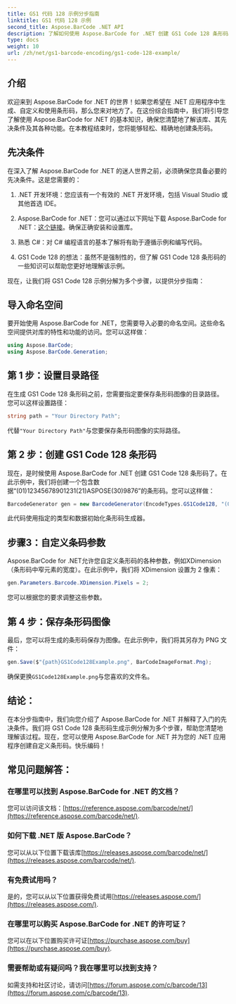 ```yaml
---
title: GS1 代码 128 示例分步指南
linktitle: GS1 代码 128 示例
second_title: Aspose.BarCode .NET API
description: 了解如何使用 Aspose.BarCode for .NET 创建 GS1 Code 128 条形码。使用 C# 生成条形码的分步指南。现在就开始！
type: docs
weight: 10
url: /zh/net/gs1-barcode-encoding/gs1-code-128-example/
---
```


## 介绍

欢迎来到 Aspose.BarCode for .NET 的世界！如果您希望在 .NET 应用程序中生成、自定义和使用条形码，那么您来对地方了。在这份综合指南中，我们将引导您了解使用 Aspose.BarCode for .NET 的基本知识，确保您清楚地了解该库、其先决条件及其各种功能。在本教程结束时，您将能够轻松、精确地创建条形码。

## 先决条件
在深入了解 Aspose.BarCode for .NET 的迷人世界之前，必须确保您具备必要的先决条件。这是您需要的：

1. .NET 开发环境：您应该有一个有效的 .NET 开发环境，包括 Visual Studio 或其他首选 IDE。

2.  Aspose.BarCode for .NET：您可以通过以下网址下载 Aspose.BarCode for .NET：[这个链接](https://releases.aspose.com/barcode/net/)。确保正确安装和设置库。

3. 熟悉 C#：对 C# 编程语言的基本了解将有助于遵循示例和编写代码。

4. GS1 Code 128 的想法：虽然不是强制性的，但了解 GS1 Code 128 条形码的一些知识可以帮助您更好地理解该示例。

现在，让我们将 GS1 Code 128 示例分解为多个步骤，以提供分步指南：

## 导入命名空间
要开始使用 Aspose.BarCode for .NET，您需要导入必要的命名空间。这些命名空间提供对库的特性和功能的访问。您可以这样做：

```csharp
using Aspose.BarCode;
using Aspose.BarCode.Generation;
```

## 第 1 步：设置目录路径
在生成 GS1 Code 128 条形码之前，您需要指定要保存条形码图像的目录路径。您可以这样设置路径：

```csharp
string path = "Your Directory Path";
```

代替`"Your Directory Path"`与您要保存条形码图像的实际路径。

## 第 2 步：创建 GS1 Code 128 条形码
现在，是时候使用 Aspose.BarCode for .NET 创建 GS1 Code 128 条形码了。在此示例中，我们将创建一个包含数据“(01)12345678901231(21)ASPOSE(30)9876”的条形码。您可以这样做：

```csharp
BarcodeGenerator gen = new BarcodeGenerator(EncodeTypes.GS1Code128, "(01)12345678901231(21)ASPOSE(30)9876");
```

此代码使用指定的类型和数据初始化条形码生成器。

## 步骤3：自定义条码参数
Aspose.BarCode for .NET允许您自定义条形码的各种参数，例如XDimension（条形码中窄元素的宽度）。在此示例中，我们将 XDimension 设置为 2 像素：

```csharp
gen.Parameters.Barcode.XDimension.Pixels = 2;
```

您可以根据您的要求调整这些参数。

## 第 4 步：保存条形码图像
最后，您可以将生成的条形码保存为图像。在此示例中，我们将其另存为 PNG 文件：

```csharp
gen.Save($"{path}GS1Code128Example.png", BarCodeImageFormat.Png);
```

确保更换`GS1Code128Example.png`与您喜欢的文件名。

## 结论：
在本分步指南中，我们向您介绍了 Aspose.BarCode for .NET 并解释了入门的先决条件。我们将 GS1 Code 128 条形码生成示例分解为多个步骤，帮助您清楚地理解该过程。现在，您可以使用 Aspose.BarCode for .NET 并为您的 .NET 应用程序创建自定义条形码。快乐编码！


## 常见问题解答：

### 在哪里可以找到 Aspose.BarCode for .NET 的文档？
您可以访问该文档：[https://reference.aspose.com/barcode/net/](https://reference.aspose.com/barcode/net/).

### 如何下载 .NET 版 Aspose.BarCode？
您可以从以下位置下载该库[https://releases.aspose.com/barcode/net/](https://releases.aspose.com/barcode/net/).

### 有免费试用吗？
是的，您可以从以下位置获得免费试用[https://releases.aspose.com/](https://releases.aspose.com/).

### 在哪里可以购买 Aspose.BarCode for .NET 的许可证？
您可以在以下位置购买许可证[https://purchase.aspose.com/buy](https://purchase.aspose.com/buy).

### 需要帮助或有疑问吗？我在哪里可以找到支持？
如需支持和社区讨论，请访问[https://forum.aspose.com/c/barcode/13](https://forum.aspose.com/c/barcode/13).